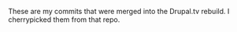 These are my commits that were merged into the Drupal.tv rebuild. I cherrypicked them from that repo.
